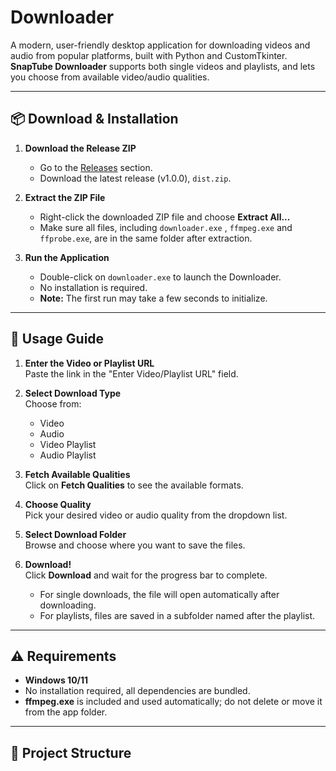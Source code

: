 # Downloader 
A modern, user-friendly desktop application for downloading videos and audio from popular platforms, built with Python and CustomTkinter.  
**SnapTube Downloader** supports both single videos and playlists, and lets you choose from available video/audio qualities.

---

## 📦 Download & Installation

1. **Download the Release ZIP**
   - Go to the [Releases]([https://github.com/YOUR_USERNAME/YOUR_REPO_NAME/releases](https://github.com/TarekMohammedgg/video_downloader_app/releases)) section.
   - Download the latest release (v1.0.0), `dist.zip`.

2. **Extract the ZIP File**
   - Right-click the downloaded ZIP file and choose **Extract All...**  
   - Make sure all files, including `downloader.exe` , `ffmpeg.exe` and `ffprobe.exe`, are in the same folder after extraction.

3. **Run the Application**
   - Double-click on `downloader.exe` to launch the  Downloader.
   - No installation is required.  
   - **Note:** The first run may take a few seconds to initialize.

---

## 📝 Usage Guide

1. **Enter the Video or Playlist URL**  
   Paste the link in the "Enter Video/Playlist URL" field.

2. **Select Download Type**  
   Choose from:
   - Video
   - Audio
   - Video Playlist
   - Audio Playlist

3. **Fetch Available Qualities**  
   Click on **Fetch Qualities** to see the available formats.

4. **Choose Quality**  
   Pick your desired video or audio quality from the dropdown list.

5. **Select Download Folder**  
   Browse and choose where you want to save the files.

6. **Download!**  
   Click **Download** and wait for the progress bar to complete.
   - For single downloads, the file will open automatically after downloading.
   - For playlists, files are saved in a subfolder named after the playlist.

---

## ⚠️ Requirements

- **Windows 10/11**
- No installation required, all dependencies are bundled.
- **ffmpeg.exe** is included and used automatically; do not delete or move it from the app folder.

---

## 📂 Project Structure

